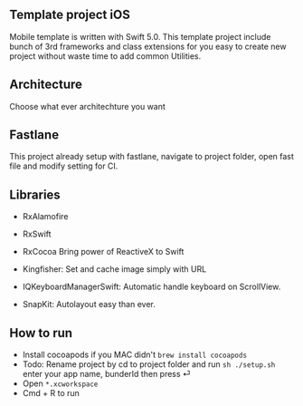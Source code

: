 ## Template project iOS
 Mobile template is written with Swift 5.0. This template project include bunch of 3rd frameworks and class extensions for you easy to create new project without waste time to add common  Utilities.
## Architecture
 Choose what ever architechture you want 
## Fastlane
 This project already  setup with fastlane, navigate to project folder, open fast file and modify setting for CI.

## Libraries
- RxAlamofire
- RxSwift
- RxCocoa 
  Bring power of ReactiveX to Swift

- Kingfisher: Set and cache image simply  with URL
- IQKeyboardManagerSwift: Automatic handle keyboard on ScrollView.
- SnapKit: Autolayout easy than ever.

## How to run
- Install cocoapods if you MAC didn't `brew install cocoapods`
- Todo: Rename project by cd to project folder and run `sh ./setup.sh` enter your app name, bunderId then press ⏎
- Open `*.xcworkspace`
- Cmd + R to run
